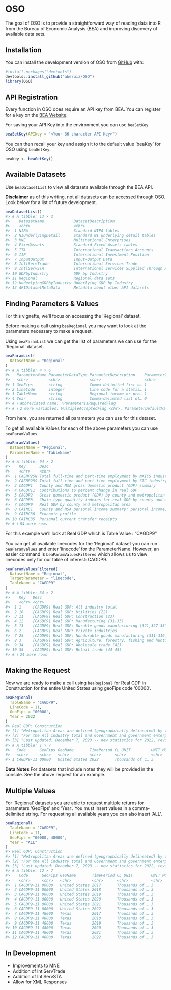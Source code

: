 
# OSO

The goal of OSO is to provide a straightforward way of reading data into
R from the Bureau of Economic Analysis (BEA) and improving discovery of
available data sets.

## Installation

You can install the development version of OSO from
[GitHub](https:://github.com/) with:

``` r
#install.packages("devtools")
devtools::install_github("aberuiz/OSO")
library(OSO)
```

## API Registration

Every function in OSO does require an API key from BEA. You can register
for a key on the [BEA Website](https://apps.bea.gov/api/signup/).

For saving your API Key into the environment you can use `beaSetKey`

``` r
beaSetKey(APIkey = "<Your 36 character API Key>")
```

You can then recall your key and assign it to the default value ‘beaKey’
for OSO using `beaGetKey`.

``` r
beaKey <- beaGetKey()
```

## Available Datasets

Use `beaDatasetList` to view all datasets available through the BEA API.

**Disclaimer** as of this writing, not all datasets can be accessed
through OSO. Look below for a list of future development.

``` r
beaDatasetList()
#> # A tibble: 13 × 2
#>    DatasetName             DatasetDescription                                
#>    <chr>                   <chr>                                             
#>  1 NIPA                    Standard NIPA tables                              
#>  2 NIUnderlyingDetail      Standard NI underlying detail tables              
#>  3 MNE                     Multinational Enterprises                         
#>  4 FixedAssets             Standard Fixed Assets tables                      
#>  5 ITA                     International Transactions Accounts               
#>  6 IIP                     International Investment Position                 
#>  7 InputOutput             Input-Output Data                                 
#>  8 IntlServTrade           International Services Trade                      
#>  9 IntlServSTA             International Services Supplied Through Affiliates
#> 10 GDPbyIndustry           GDP by Industry                                   
#> 11 Regional                Regional data sets                                
#> 12 UnderlyingGDPbyIndustry Underlying GDP by Industry                        
#> 13 APIDatasetMetaData      Metadata about other API datasets
```

## Finding Parameters & Values

For this vignette, we’ll focus on accessing the ‘Regional’ dataset.

Before making a call using `beaRegional` you may want to look at the
parameters necessary to make a request.

Using `beaParamList` we can get the list of parameters we can use for
the ‘Regional’ dataset.

``` r
beaParamList(
  DatasetName = "Regional"
)
#> # A tibble: 4 × 6
#>   ParameterName ParameterDataType ParameterDescription    ParameterIsRequiredF…¹
#>   <chr>         <chr>             <chr>                   <chr>                 
#> 1 GeoFips       string            Comma-delimited list o… 1                     
#> 2 LineCode      integer           Line code for a statis… 1                     
#> 3 TableName     string            Regional income or pro… 1                     
#> 4 Year          string            Comma-delimted list of… 0                     
#> # ℹ abbreviated name: ¹​ParameterIsRequiredFlag
#> # ℹ 2 more variables: MultipleAcceptedFlag <chr>, ParameterDefaultValue <chr>
```

From here, you are returned all parameters you can use for this dataset.

To get all available Values for each of the above parameters you can use
`beaParamValues`.

``` r
beaParamValues(
  DatasetName = "Regional",
  ParameterName = "TableName"
)
#> # A tibble: 94 × 2
#>    Key      Desc                                                                
#>    <chr>    <chr>                                                               
#>  1 CAEMP25N Total full-time and part-time employment by NAICS industry          
#>  2 CAEMP25S Total full-time and part-time employment by SIC industry            
#>  3 CAGDP1   County and MSA gross domestic product (GDP) summary                 
#>  4 CAGDP11  Contributions to percent change in real GDP                         
#>  5 CAGDP2   Gross domestic product (GDP) by county and metropolitan area        
#>  6 CAGDP8   Chain-type quantity indexes for real GDP by county and metropolitan…
#>  7 CAGDP9   Real GDP by county and metropolitan area                            
#>  8 CAINC1   County and MSA personal income summary: personal income, population…
#>  9 CAINC30  Economic profile                                                    
#> 10 CAINC35  Personal current transfer receipts                                  
#> # ℹ 84 more rows
```

For this example we’ll look at Real GDP which is Table Value : “CAGDP9”

You can get all available linecodes for the ‘Regional’ dataset you can
run `beaParamValues` and enter ‘linecode’ for the ParameterName.
However, an easier command is `beaParamValuesFiltered` which allows us
to view linecodes only for our table of interest: CAGDP9.

``` r
beaParamValuesFiltered(
  DatasetName = "Regional",
  TargetParameter = "linecode",
  TableName = "CAGDP9"
)
#> # A tibble: 34 × 2
#>    Key   Desc                                                               
#>    <chr> <chr>                                                              
#>  1 1     [CAGDP9] Real GDP: All industry total                              
#>  2 10    [CAGDP9] Real GDP: Utilities (22)                                  
#>  3 11    [CAGDP9] Real GDP: Construction (23)                               
#>  4 12    [CAGDP9] Real GDP: Manufacturing (31-33)                           
#>  5 13    [CAGDP9] Real GDP: Durable goods manufacturing (321,327-339)       
#>  6 2     [CAGDP9] Real GDP: Private industries                              
#>  7 25    [CAGDP9] Real GDP: Nondurable goods manufacturing (311-316,322-326)
#>  8 3     [CAGDP9] Real GDP: Agriculture, forestry, fishing and hunting (11) 
#>  9 34    [CAGDP9] Real GDP: Wholesale trade (42)                            
#> 10 35    [CAGDP9] Real GDP: Retail trade (44-45)                            
#> # ℹ 24 more rows
```

## Making the Request

Now we are ready to make a call using `beaRegional` for Real GDP in
Construction for the entire United States using geoFips code ‘00000’.

``` r
beaRegional(
  TableName = "CAGDP9",
  LineCode = 11,
  GeoFips = "00000",
  Year = 2022
)
#> Real GDP: Construction
#> [1] "Metropolitan Areas are defined (geographically delineated) by the Office of Management and Budget (OMB) bulletin no. 20-01 issued March 6, 2020."                                                                                                                                                                               
#> [2] "For the All industry total and Government and government enterprises, the difference between the United States and Metropolitan and Nonmetropolitan portions reflects overseas activity, economic activity taking place outside the borders of the United States by the military and associated federal civilian support staff."
#> [3] "Last updated: December 7, 2023 -- new statistics for 2022, revised statistics for 2017-2021."
#> # A tibble: 1 × 7
#>   Code      GeoFips GeoName       TimePeriod CL_UNIT         UNIT_MULT DataValue
#>   <chr>     <chr>   <chr>         <chr>      <chr>           <chr>     <chr>    
#> 1 CAGDP9-11 00000   United States 2022       Thousands of c… 3         827768000
```

**Data Notes** For datasets that include notes they will be provided in
the console. See the above request for an example.

## Multiple Values

For ‘Regional’ datasets you are able to request multiple returns for
parameters ‘GeoFips’ and ‘Year’. You must insert values in a
comma-delimited string. For requesting all available years you can also
insert ‘ALL’.

``` r
beaRegional(
  TableName = "CAGDP9",
  LineCode = 11,
  GeoFips = "00000, 48000",
  Year = "ALL"
)
#> Real GDP: Construction
#> [1] "Metropolitan Areas are defined (geographically delineated) by the Office of Management and Budget (OMB) bulletin no. 20-01 issued March 6, 2020."                                                                                                                                                                               
#> [2] "For the All industry total and Government and government enterprises, the difference between the United States and Metropolitan and Nonmetropolitan portions reflects overseas activity, economic activity taking place outside the borders of the United States by the military and associated federal civilian support staff."
#> [3] "Last updated: December 7, 2023 -- new statistics for 2022, revised statistics for 2017-2021."
#> # A tibble: 12 × 7
#>    Code      GeoFips GeoName       TimePeriod CL_UNIT        UNIT_MULT DataValue
#>    <chr>     <chr>   <chr>         <chr>      <chr>          <chr>     <chr>    
#>  1 CAGDP9-11 00000   United States 2017       Thousands of … 3         840220000
#>  2 CAGDP9-11 00000   United States 2018       Thousands of … 3         863755000
#>  3 CAGDP9-11 00000   United States 2019       Thousands of … 3         882046000
#>  4 CAGDP9-11 00000   United States 2020       Thousands of … 3         856487000
#>  5 CAGDP9-11 00000   United States 2021       Thousands of … 3         888104000
#>  6 CAGDP9-11 00000   United States 2022       Thousands of … 3         827768000
#>  7 CAGDP9-11 48000   Texas         2017       Thousands of … 3         88478080 
#>  8 CAGDP9-11 48000   Texas         2018       Thousands of … 3         87963012 
#>  9 CAGDP9-11 48000   Texas         2019       Thousands of … 3         90383450 
#> 10 CAGDP9-11 48000   Texas         2020       Thousands of … 3         87536636 
#> 11 CAGDP9-11 48000   Texas         2021       Thousands of … 3         88865961 
#> 12 CAGDP9-11 48000   Texas         2022       Thousands of … 3         83697711
```

## In Development

- Improvements to MNE
- Addition of IntlServTrade
- Addition of IntlServSTA
- Allow for XML Responses
